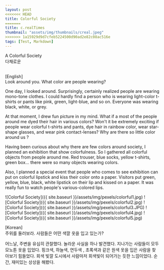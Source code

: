 ```yaml
---
layout: post
<<<<<<< HEAD
title: Colorful Society
=======
title: c.realTimes
thumbnail: "assets/img/thumbnails/creal.jpeg"
>>>>>>> 1a15929d9d7cfeb5224500d90ad2e82c08ac516e
tags: [Test, Markdown]
---
```


<head>
</head>

<body>
A Colorful Society <br>
다채로운 <br><br>

[English]<br>
Look around you. What color are people wearing?<br>

<p>One day, I looked around. Surprisingly, certainly realized people are wearing mono-tone clothes. I could hardly find a person who is wearing light-color t-shirts or pants like pink, green, light-blue, and so on. Everyone was wearing black, white, or grey. </p>
<p>At that moment, I drew fun picture in my mind. What if a most of the people around me dyed their hair in various colors? Won't it be extremely exciting if people wear colorful t-shirts and pants, dye hair in rainbow color, wear star-shape glasses, and wear pink contact-lenses? Why are there so little color around us ? </p>
<p>Having been curious about why there are few colors around society, I planned an exhibition that show colorfulness. So I gathered all colorful objects from people around me. Red trouser, blue socks, yellow t-shirts, green box... there were so many objects wearing colors. </p>
<p> Also, I planned a special event that people who comes to see exhibition can put on colorful lipstick and kiss their color onto a paper. Visitors put green, yellow, blue, black, white lipstick on their lip and kissed on a paper. It was really fun to watch people's various-colored lips.</p>

![Colorful Society]({{ site.baseurl }}/assets/img/pexels/colorful1.jpg)
![Colorful Society]({{ site.baseurl }}/assets/img/pexels/colorful2.jpg)
![Colorful Society]({{ site.baseurl }}/assets/img/pexels/colorful3.JPG)
![Colorful Society]({{ site.baseurl }}/assets/img/pexels/colorful4.jpg)
![Colorful Society]({{ site.baseurl }}/assets/img/pexels/colorful5.jpg)
<p>[Korean]<br>
주위를 둘러보라. 사람들은 어떤 색깔 옷을 입고 있는가? <br>

어느날, 주변을 유심히 관찰했다. 놀라운 사실을 하나 발견했다. 지나가는 사람들이 모두 모노톤 옷을 입었다. 핑크색, 하늘색, 연두색 , 초록색과 같은 원색 옷을 입은 사람을 찾아보기 힘들었다. 회색 빛깔 도시에서 사람마저 회색빛이 되어가는 듯한 느낌이었다. 순간, 재미있는 상상을 해봤다.  
</p></body>
